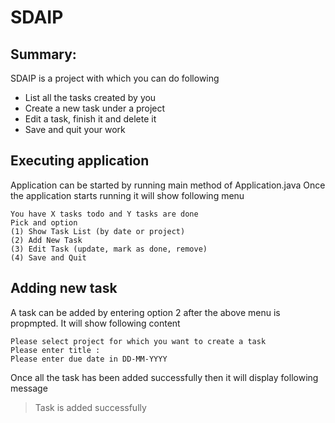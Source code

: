 # SDAIP

## Summary:
SDAIP is a project with which you can do following
- List all the tasks created by you
- Create a new task under a project
- Edit a task, finish it and delete it
- Save and quit your work

## Executing application
Application can be started by running main method of Application.java
Once the application starts running it will show following menu
``` Welcome to Todoly application 
You have X tasks todo and Y tasks are done 
Pick and option
(1) Show Task List (by date or project)
(2) Add New Task
(3) Edit Task (update, mark as done, remove)
(4) Save and Quit
```

## Adding new task
A task can be added by entering option 2 after the above menu is propmpted.
It will show following content
```######### Adding new task #########
Please select project for which you want to create a task
Please enter title :
Please enter due date in DD-MM-YYYY 
```

Once all the task has been added successfully then it will display following message
> Task is added successfully
